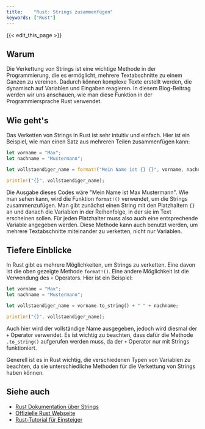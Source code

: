 ```yaml
---
title:    "Rust: Strings zusammenfügen"
keywords: ["Rust"]
---
```


{{< edit_this_page >}}

## Warum

Die Verkettung von Strings ist eine wichtige Methode in der Programmierung, die es ermöglicht, mehrere Textabschnitte zu einem Ganzen zu vereinen. Dadurch können komplexe Texte erstellt werden, die dynamisch auf Variablen und Eingaben reagieren. In diesem Blog-Beitrag werden wir uns anschauen, wie man diese Funktion in der Programmiersprache Rust verwendet.

## Wie geht's

Das Verketten von Strings in Rust ist sehr intuitiv und einfach. Hier ist ein Beispiel, wie man einen Satz aus mehreren Teilen zusammenfügen kann:

```Rust
let vorname = "Max";
let nachname = "Mustermann";

let vollstaendiger_name = format!("Mein Name ist {} {}", vorname, nachname);

println!("{}", vollstaendiger_name);
```

Die Ausgabe dieses Codes wäre "Mein Name ist Max Mustermann". Wie man sehen kann, wird die Funktion `format!()` verwendet, um die Strings zusammenzufügen. Man gibt zunächst einen String mit den Platzhaltern `{}` an und danach die Variablen in der Reihenfolge, in der sie im Text erscheinen sollen. Für jeden Platzhalter muss also auch eine entsprechende Variable angegeben werden. Diese Methode kann auch benutzt werden, um mehrere Textabschnitte miteinander zu verketten, nicht nur Variablen.

## Tiefere Einblicke

In Rust gibt es mehrere Möglichkeiten, um Strings zu verketten. Eine davon ist die oben gezeigte Methode `format!()`. Eine andere Möglichkeit ist die Verwendung des `+` Operators. Hier ist ein Beispiel:

```Rust
let vorname = "Max";
let nachname = "Mustermann";

let vollstaendiger_name = vorname.to_string() + " " + nachname;

println!("{}", vollstaendiger_name);
```

Auch hier wird der vollständige Name ausgegeben, jedoch wird diesmal der `+` Operator verwendet. Es ist wichtig zu beachten, dass dafür die Methode `.to_string()` aufgerufen werden muss, da der `+` Operator nur mit Strings funktioniert.

Generell ist es in Rust wichtig, die verschiedenen Typen von Variablen zu beachten, da sie unterschiedliche Methoden für die Verkettung von Strings haben können.

## Siehe auch

- [Rust Dokumentation über Strings](https://doc.rust-lang.org/std/string/index.html)
- [Offizielle Rust Webseite](https://www.rust-lang.org/de-DE/)
- [Rust-Tutorial für Einsteiger](https://www.rust-lang.org/de-DE/learn)